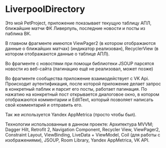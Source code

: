 # LiverpoolDirectory

Это мой PetProject, приложение показывает текущую таблицу АПЛ, ближайшие матчи ФК Ливерпуль, последние новости и посты из паблика ВК. 

В главном фрагменте имеются ViewPager2 (в котором отображаются данные о ближайших матчах) (индикатор реализован), RecyclerView (в котором отображаются данные о таблице АПЛ).

Во фрагменте с новостями при помощи библиотеки JSOUP парсятся новости из веб-сайта (пагинацию ещё не реализовал, может позже)

Во фрагменте сообщества приложение взаимодействует с VK Api. Происходит аутентификация, после которой приложение делает запрос в конкретный паблик и парсит его посты, работает пагинация. По нажатию на конкретный пост открывается диалоговое окно, в котором отображаются комментарии и EditText, который позволяет написать свой комментарий и отправить его.

Так же используется Yandex AppMetrica (просто чтобы был).

Технологии использованные в данном проекте:
Архитектура MVVM;
Dagger Hilt,
Retrofit 2,
Navigation Component,
Recycler View,
ViewPager2,
Constraint Layout,
ViewBinding,
LiveData + ViewModel,
Coil (для работы с изображениями),
JSOUP,
Room Library,
Yandex AppMetrica,
VK API.
